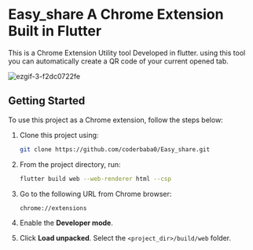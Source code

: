 # Easy_share A Chrome Extension Built in Flutter

This is a Chrome Extension Utility tool Developed in flutter. using this tool you can automatically create a QR code of your current opened tab. 

![ezgif-3-f2dc0722fe](https://github.com/coderbaba0/Easy_share/assets/128967105/53fde32a-3548-4178-87f2-e5a29b3f7a37)

## Getting Started


To use this project as a Chrome extension, follow the steps below:

1. Clone this project using:
   
    ```sh
    git clone https://github.com/coderbaba0/Easy_share.git
    ```

2. From the project directory, run:
   
   ```sh
   flutter build web --web-renderer html --csp
   ```

3. Go to the following URL from Chrome browser:
   
   ```url
   chrome://extensions
   ```

4. Enable the **Developer mode**.

5. Click **Load unpacked**. Select the `<project_dir>/build/web` folder.
